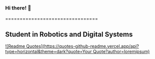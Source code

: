 ### Hi there! 👋
================================

Student in Robotics and Digital Systems 
--------------------------------------
[![Readme Quotes](https://quotes-github-readme.vercel.app/api?type=horizontal&theme=dark?quote=Your Quote?author=loremipsum)](https://github.com/piyushsuthar/github-readme-quotes)



